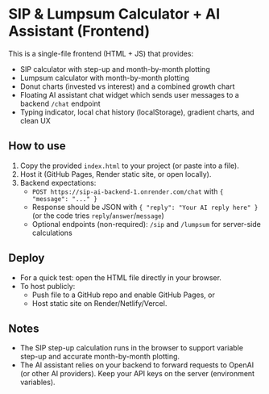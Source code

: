 # SIP & Lumpsum Calculator + AI Assistant (Frontend)

This is a single-file frontend (HTML + JS) that provides:
- SIP calculator with step-up and month-by-month plotting
- Lumpsum calculator with month-by-month plotting
- Donut charts (invested vs interest) and a combined growth chart
- Floating AI assistant chat widget which sends user messages to a backend `/chat` endpoint
- Typing indicator, local chat history (localStorage), gradient charts, and clean UX

## How to use
1. Copy the provided `index.html` to your project (or paste into a file).
2. Host it (GitHub Pages, Render static site, or open locally).
3. Backend expectations:
   - `POST https://sip-ai-backend-1.onrender.com/chat` with `{ "message": "..." }`
   - Response should be JSON with `{ "reply": "Your AI reply here" }` (or the code tries `reply`/`answer`/`message`)
   - Optional endpoints (non-required): `/sip` and `/lumpsum` for server-side calculations

## Deploy
- For a quick test: open the HTML file directly in your browser.
- To host publicly:
  - Push file to a GitHub repo and enable GitHub Pages, or
  - Host static site on Render/Netlify/Vercel.

## Notes
- The SIP step-up calculation runs in the browser to support variable step-up and accurate month-by-month plotting.
- The AI assistant relies on your backend to forward requests to OpenAI (or other AI providers). Keep your API keys on the server (environment variables).

